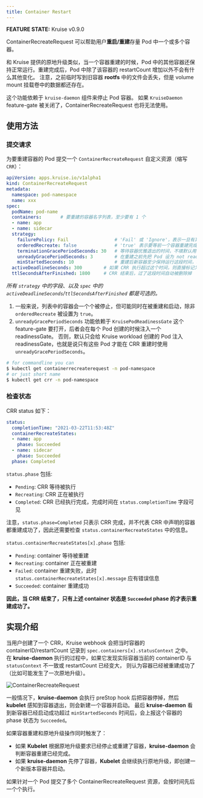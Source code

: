 ```yaml
---
title: Container Restart
---
```


**FEATURE STATE:** Kruise v0.9.0

ContainerRecreateRequest 可以帮助用户**重启/重建**存量 Pod 中一个或多个容器。

和 Kruise 提供的原地升级类似，当一个容器重建的时候，Pod 中的其他容器还保持正常运行。重建完成后，Pod 中除了该容器的 restartCount 增加以外不会有什么其他变化。
注意，之前临时写到旧容器 **rootfs** 中的文件会丢失，但是 volume mount 挂载卷中的数据都还存在。

这个功能依赖于 `kruise-daemon` 组件来停止 Pod 容器。
如果 `KruiseDaemon` feature-gate 被关闭了，ContainerRecreateRequest 也将无法使用。

## 使用方法

### 提交请求

为要重建容器的 Pod 提交一个 `ContainerRecreateRequest` 自定义资源（缩写 `CRR`）：

```yaml
apiVersion: apps.kruise.io/v1alpha1
kind: ContainerRecreateRequest
metadata:
  namespace: pod-namespace
  name: xxx
spec:
  podName: pod-name
  containers:       # 要重建的容器名字列表，至少要有 1 个
  - name: app
  - name: sidecar
  strategy:
    failurePolicy: Fail                 # 'Fail' 或 'Ignore'，表示一旦有某个容器停止或重建失败， CRR 立即结束
    orderedRecreate: false              # 'true' 表示要等前一个容器重建完成了，再开始重建下一个
    terminationGracePeriodSeconds: 30   # 等待容器优雅退出的时间，不填默认用 Pod 中定义的
    unreadyGracePeriodSeconds: 3        # 在重建之前先把 Pod 设为 not ready，并等待这段时间后再开始执行重建
    minStartedSeconds: 10               # 重建后新容器至少保持运行这段时间，才认为该容器重建成功
  activeDeadlineSeconds: 300        # 如果 CRR 执行超过这个时间，则直接标记为结束（未结束的容器标记为失败）
  ttlSecondsAfterFinished: 1800     # CRR 结束后，过了这段时间自动被删除掉
```

*所有 `strategy` 中的字段、以及 `spec` 中的 `activeDeadlineSeconds`/`ttlSecondsAfterFinished` 都是可选的。*

1. 一般来说，列表中的容器会一个个被停止，但可能同时在被重建和启动，除非 `orderedRecreate` 被设置为 `true`。
2. `unreadyGracePeriodSeconds` 功能依赖于 `KruisePodReadinessGate` 这个 feature-gate 要打开，后者会在每个 Pod 创建的时候注入一个 readinessGate。
   否则，默认只会给 Kruise workload 创建的 Pod 注入 readinessGate，也就是说只有这些 Pod 才能在 CRR 重建时使用 `unreadyGracePeriodSeconds`。

```bash
# for commandline you can
$ kubectl get containerrecreaterequest -n pod-namespace
# or just short name
$ kubectl get crr -n pod-namespace
```

### 检查状态

CRR status 如下：

```yaml
status:
  completionTime: "2021-03-22T11:53:48Z"
  containerRecreateStates:
  - name: app
    phase: Succeeded
  - name: sidecar
    phase: Succeeded
  phase: Completed
```

`status.phase` 包括:

- `Pending`: CRR 等待被执行
- `Recreating`: CRR 正在被执行
- `Completed`: CRR 已经执行完成，完成时间在 `status.completionTime` 字段可见

注意，`status.phase=Completed` 只表示 CRR 完成，并不代表 CRR 中声明的容器都重建成功了，因此还需要检查 `status.containerRecreateStates` 中的信息。

`status.containerRecreateStates[x].phase` 包括:

- `Pending`: container 等待被重建
- `Recreating`: container 正在被重建
- `Failed`: container 重建失败，此时 `status.containerRecreateStates[x].message` 应有错误信息
- `Succeeded`: container 重建成功

**因此，当 CRR 结束了，只有上述 container 状态是 `Succeeded` phase 的才表示重建成功了。**

## 实现介绍

当用户创建了一个 CRR，Kruise webhook 会把当时容器的 containerID/restartCount 记录到 `spec.containers[x].statusContext` 之中。
在 **kruise-daemon** 执行的过程中，如果它发现实际容器当前的 containerID 与 `statusContext` 不一致或 restartCount 已经变大，
则认为容器已经被重建成功了（比如可能发生了一次原地升级）。

![ContainerRecreateRequest](/img/docs/user-manuals/containerrecreaterequest.png)

一般情况下，**kruise-daemon** 会执行 preStop hook 后把容器停掉，然后 **kubelet** 感知到容器退出，则会新建一个容器并启动。
最后 **kruise-daemon** 看到新容器已经启动成功超过 `minStartedSeconds` 时间后，会上报这个容器的 phase 状态为 `Succeeded`。

如果容器重建和原地升级操作同时触发了：

- 如果 **Kubelet** 根据原地升级要求已经停止或重建了容器，**kruise-daemon** 会判断容器重建已经完成。
- 如果 **kruise-daemon** 先停了容器，**Kubelet** 会继续执行原地升级，即创建一个新版本容器并启动。

如果针对一个 Pod 提交了多个 ContainerRecreateRequest 资源，会按时间先后一个个执行。
